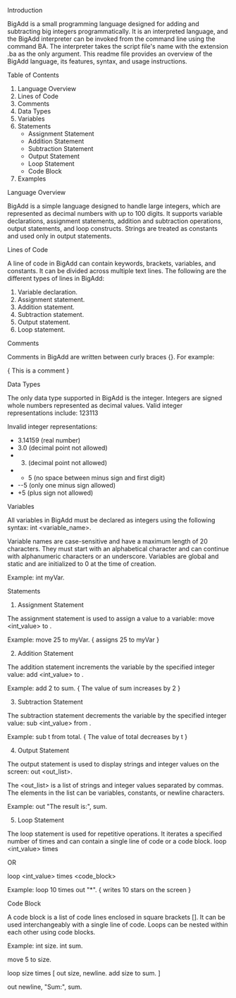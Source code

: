 Introduction

BigAdd is a small programming language designed for adding and subtracting big integers programmatically. It is an interpreted language, and the BigAdd interpreter can be invoked from the command line using the command BA. The interpreter takes the script file's name with the extension .ba as the only argument. This readme file provides an overview of the BigAdd language, its features, syntax, and usage instructions.

Table of Contents

1. Language Overview
2. Lines of Code
3. Comments
4. Data Types
5. Variables
6. Statements
   - Assignment Statement
   - Addition Statement
   - Subtraction Statement
   - Output Statement
   - Loop Statement
   - Code Block
7. Examples

Language Overview

BigAdd is a simple language designed to handle large integers, which are represented as decimal numbers with up to 100 digits. It supports variable declarations, assignment statements, addition and subtraction operations, output statements, and loop constructs. Strings are treated as constants and used only in output statements.

Lines of Code

A line of code in BigAdd can contain keywords, brackets, variables, and constants. It can be divided across multiple text lines. The following are the different types of lines in BigAdd:
1. Variable declaration.
2. Assignment statement.
3. Addition statement.
4. Subtraction statement.
5. Output statement.
6. Loop statement.

Comments

Comments in BigAdd are written between curly braces {}. For example:

{ This is a comment }

Data Types

The only data type supported in BigAdd is the integer. Integers are signed whole numbers represented as decimal values. Valid integer representations include:
123113

Invalid integer representations:
- 3.14159 (real number)
- 3.0 (decimal point not allowed)
- 3. (decimal point not allowed)
- - 5 (no space between minus sign and first digit)
- --5 (only one minus sign allowed)
- +5 (plus sign not allowed)

Variables

All variables in BigAdd must be declared as integers using the following syntax:
int <variable_name>.

Variable names are case-sensitive and have a maximum length of 20 characters. They must start with an alphabetical character and can continue with alphanumeric characters or an underscore. Variables are global and static and are initialized to 0 at the time of creation.

Example:
int myVar.

Statements

1. Assignment Statement

The assignment statement is used to assign a value to a variable:
move <int_value> to <variable>.

Example:
move 25 to myVar. { assigns 25 to myVar }

2. Addition Statement

The addition statement increments the variable by the specified integer value:
add <int_value> to <variable>.

Example:
add 2 to sum. { The value of sum increases by 2 }

3. Subtraction Statement

The subtraction statement decrements the variable by the specified integer value:
sub <int_value> from <variable>.

Example:
sub t from total. { The value of total decreases by t }

4. Output Statement

The output statement is used to display strings and integer values on the screen:
out <out_list>.

The <out_list> is a list of strings and integer values separated by commas. The elements in the list can be variables, constants, or newline characters.

Example:
out "The result is:", sum.

5. Loop Statement

The loop statement is used for repetitive operations. It iterates a specified number of times and can contain a single line of code or a code block.
loop <int_value> times <line>

OR

loop <int_value> times <code_block>

Example:
loop 10 times out "*". { writes 10 stars on the screen }

Code Block

A code block is a list of code lines enclosed in square brackets []. It can be used interchangeably with a single line of code. Loops can be nested within each other using code blocks.

Example:
int size. int sum.

move 5 to size.

loop size times
[ 
    out size, newline.
    add size to sum.
]

out newline, "Sum:", sum.


